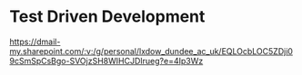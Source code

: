 # Test Driven Development

https://dmail-my.sharepoint.com/:v:/g/personal/lxdow_dundee_ac_uk/EQLOcbLOC5ZDji09cSmSpCsBgo-SVOjzSH8WIHCJDIrueg?e=4Ip3Wz
